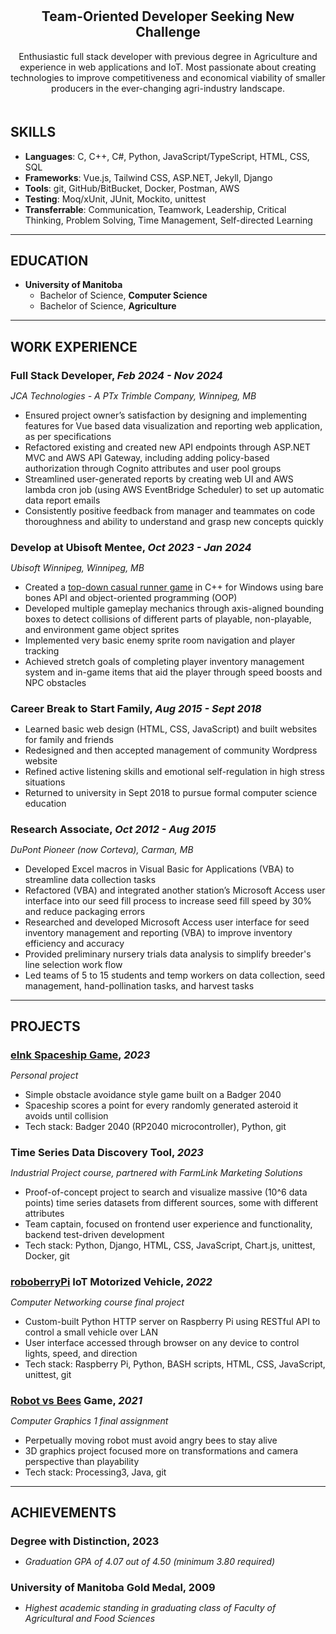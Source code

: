 <style>
  h3 {
    margin-bottom: 0;
  }
</style>


<h2 style="padding-top: 10px; text-align: center;">Team-Oriented Developer Seeking New Challenge</h2>

<p style="padding-bottom: 20px; text-align: center;">Enthusiastic full stack developer with previous degree in Agriculture and experience in web applications and IoT. Most passionate about creating technologies to improve competitiveness and economical viability of smaller
producers in the ever-changing agri-industry landscape.</p>



## SKILLS

* **Languages**: C, C++, C#, Python, JavaScript/TypeScript, HTML, CSS, SQL
* **Frameworks**: Vue.js, Tailwind CSS, ASP.NET, Jekyll, Django
* **Tools**: git, GitHub/BitBucket, Docker, Postman, AWS
* **Testing**: Moq/xUnit, JUnit, Mockito, unittest
* **Transferrable**: Communication, Teamwork, Leadership, Critical Thinking, Problem Solving, Time Management, Self-directed Learning


__________________
## EDUCATION
* **University of Manitoba**
  * Bachelor of Science, **Computer Science**
  * Bachelor of Science, **Agriculture**


_________________
## WORK EXPERIENCE

### Full Stack Developer, _Feb 2024 - Nov 2024_
_JCA Technologies - A PTx Trimble Company, Winnipeg, MB_
* Ensured project owner’s satisfaction by designing and implementing features for Vue based data visualization and reporting web application, as per specifications 
* Refactored existing and created new API endpoints through ASP.NET MVC and AWS API Gateway, including adding policy-based authorization through Cognito attributes and user pool groups 
* Streamlined user-generated reports by creating web UI and AWS lambda cron job (using AWS EventBridge Scheduler) to set up automatic data report emails 
* Consistently positive feedback from manager and teammates on code thoroughness and ability to understand and grasp new concepts quickly

### Develop at Ubisoft Mentee, _Oct 2023 - Jan 2024_
_Ubisoft Winnipeg, Winnipeg, MB_
* Created a [top-down casual runner game](https://youtu.be/tchyZzhxmv4) in C++ for Windows using bare bones API and object-oriented programming (OOP)
* Developed multiple gameplay mechanics through axis-aligned bounding boxes to detect collisions of different parts of playable, non-playable, and environment game object sprites 
* Implemented very basic enemy sprite room navigation and player tracking 
* Achieved stretch goals of completing player inventory management system and in-game items that aid the player through speed boosts and NPC obstacles 

### Career Break to Start Family, _Aug 2015 - Sept 2018_
* Learned basic web design (HTML, CSS, JavaScript) and built websites for family and friends
* Redesigned and then accepted management of community Wordpress website
* Refined active listening skills and emotional self-regulation in high stress situations
* Returned to university in Sept 2018 to pursue formal computer science education

### Research Associate, _Oct 2012 - Aug 2015_
_DuPont Pioneer (now Corteva), Carman, MB_
* Developed Excel macros in Visual Basic for Applications (VBA) to streamline data collection tasks
* Refactored (VBA) and integrated another station’s Microsoft Access user interface into our seed fill process to increase seed fill speed by 30% and reduce packaging errors
* Researched and developed Microsoft Access user interface for seed inventory management and reporting (VBA) to improve inventory efficiency and accuracy
* Provided preliminary nursery trials data analysis to simplify breeder's line selection work flow
* Led teams of 5 to 15 students and temp workers on data collection, seed management, hand-pollination tasks, and harvest tasks


_________________
## PROJECTS

### [eInk Spaceship Game](https://github.com/galbrame/badger2040-spaceship), _2023_
_Personal project_
* Simple obstacle avoidance style game built on a Badger 2040
* Spaceship scores a point for every randomly generated asteroid it avoids until collision
* Tech stack: Badger 2040 (RP2040 microcontroller), Python, git

### Time Series Data Discovery Tool, _2023_
_Industrial Project course, partnered with FarmLink Marketing Solutions_
* Proof-of-concept project to search and visualize massive (10^6 data points) time series datasets from different sources, some with different attributes
* Team captain, focused on frontend user experience and functionality, backend test-driven development
* Tech stack: Python, Django, HTML, CSS, JavaScript, Chart.js, unittest, Docker, git

### [roboberryPi](https://github.com/galbrame/roboberryPi) IoT Motorized Vehicle, _2022_
_Computer Networking course final project_
* Custom-built Python HTTP server on Raspberry Pi using RESTful API to control a small vehicle over LAN
* User interface accessed through browser on any device to control lights, speed, and direction
* Tech stack: Raspberry Pi, Python, BASH scripts, HTML, CSS, JavaScript, unittest, git

### [Robot vs Bees](https://github.com/galbrame/RobotVsBees) Game, _2021_
_Computer Graphics 1 final assignment_
* Perpetually moving robot must avoid angry bees to stay alive
* 3D graphics project focused more on transformations and camera perspective than playability
* Tech stack: Processing3, Java, git


_________________
## ACHIEVEMENTS
### Degree with Distinction, 2023
* _Graduation GPA of 4.07 out of 4.50 (minimum 3.80 required)_

### University of Manitoba Gold Medal, 2009
* _Highest academic standing in graduating class of Faculty of Agricultural and Food Sciences_

